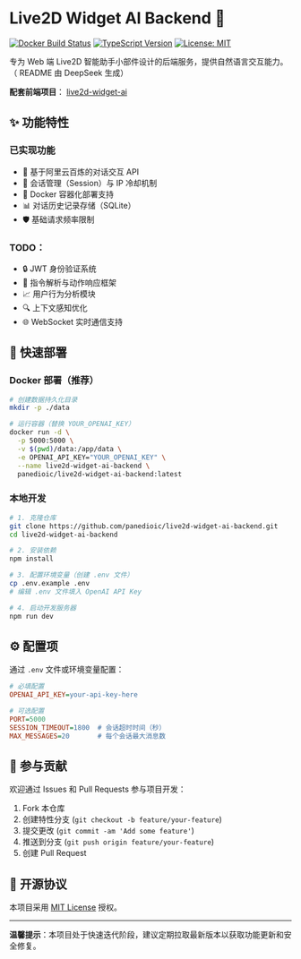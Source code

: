 # Live2D Widget AI Backend 🚀

[![Docker Build Status](https://img.shields.io/docker/cloud/build/yourname/live2d-ai-backend)](https://hub.docker.com/r/yourname/live2d-ai-backend)
[![TypeScript Version](https://img.shields.io/badge/TypeScript-4.9%2B-blue)](https://www.typescriptlang.org/)
[![License: MIT](https://img.shields.io/badge/License-MIT-yellow.svg)](https://opensource.org/licenses/MIT)

专为 Web 端 Live2D 智能助手小部件设计的后端服务，提供自然语言交互能力。（ README 由 DeepSeek 生成）

**配套前端项目**： [live2d-widget-ai](https://github.com/panedioic/live2d-widget-ai)

## ✨ 功能特性

### 已实现功能
- 💬 基于阿里云百炼的对话交互 API
- 🔑 会话管理（Session）与 IP 冷却机制
- 🐳 Docker 容器化部署支持
- 📊 对话历史记录存储（SQLite）
- 🛡️ 基础请求频率限制

### TODO：
- 🔒 JWT 身份验证系统
- 📝 指令解析与动作响应框架
- 📈 用户行为分析模块
- 🔍 上下文感知优化
- 🌐 WebSocket 实时通信支持

## 🚀 快速部署

### Docker 部署（推荐）
```bash
# 创建数据持久化目录
mkdir -p ./data

# 运行容器（替换 YOUR_OPENAI_KEY）
docker run -d \
  -p 5000:5000 \
  -v $(pwd)/data:/app/data \
  -e OPENAI_API_KEY="YOUR_OPENAI_KEY" \
  --name live2d-widget-ai-backend \
  panedioic/live2d-widget-ai-backend:latest
```

### 本地开发
```bash
# 1. 克隆仓库
git clone https://github.com/panedioic/live2d-widget-ai-backend.git
cd live2d-widget-ai-backend

# 2. 安装依赖
npm install

# 3. 配置环境变量（创建 .env 文件）
cp .env.example .env
# 编辑 .env 文件填入 OpenAI API Key

# 4. 启动开发服务器
npm run dev
```

## ⚙️ 配置项

通过 `.env` 文件或环境变量配置：

```ini
# 必填配置
OPENAI_API_KEY=your-api-key-here

# 可选配置
PORT=5000
SESSION_TIMEOUT=1800  # 会话超时时间（秒）
MAX_MESSAGES=20       # 每个会话最大消息数
```

## 🤝 参与贡献

欢迎通过 Issues 和 Pull Requests 参与项目开发：

1. Fork 本仓库
2. 创建特性分支 (`git checkout -b feature/your-feature`)
3. 提交更改 (`git commit -am 'Add some feature'`)
4. 推送到分支 (`git push origin feature/your-feature`)
5. 创建 Pull Request

## 📜 开源协议

本项目采用 [MIT License](LICENSE) 授权。

---

**温馨提示**：本项目处于快速迭代阶段，建议定期拉取最新版本以获取功能更新和安全修复。